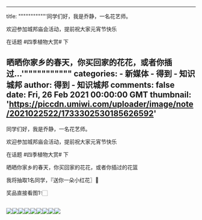 
---
title: """""""""""'同学们好，我是乔静，一名花艺师。

欢迎参加城邦庙会活动，提前祝大家元宵节快乐

在话题  #四季植物大赏# 下

晒晒你家乡的春天，你买回家的花花，或者你插过...'"""""""""""
categories: 
    - 新媒体
    - 得到 - 知识城邦
author: 得到 - 知识城邦
comments: false
date: Fri, 26 Feb 2021 00:00:00 GMT
thumbnail: 'https://piccdn.umiwi.com/uploader/image/note/2021022522/1733302530185626592'
---

<div>   
<p>同学们好，我是乔静，一名花艺师。</p><p>欢迎参加城邦庙会活动，提前祝大家元宵节快乐</p><p>在话题  #四季植物大赏# 下</p><p>晒晒你家乡的春天，你买回家的花花，或者你插过的花篮</p><p>我将抽取1名同学，『送你一朵小红花〗🌺</p><p>奖品直接看图1👇🏻</p><br><img src="https://piccdn.umiwi.com/uploader/image/note/2021022522/1733302530185626592" ,"width" referrerpolicy="no-referrer"><img src="https://piccdn.umiwi.com/uploader/image/note/2021022522/1733302530185626656" ,"width" referrerpolicy="no-referrer"><img src="https://piccdn.umiwi.com/uploader/image/note/2021022522/1733302530185626720" ,"width" referrerpolicy="no-referrer"><img src="https://piccdn.umiwi.com/uploader/image/note/2021022600/1733309602923024556" ,"width" referrerpolicy="no-referrer"><img src="https://piccdn.umiwi.com/uploader/image/note/2021022600/1733309602923024684" ,"width" referrerpolicy="no-referrer"><img src="https://piccdn.umiwi.com/uploader/image/note/2021022600/1733309602923024748" ,"width" referrerpolicy="no-referrer"><img src="https://piccdn.umiwi.com/uploader/image/note/2021022600/1733309602923024940" ,"width" referrerpolicy="no-referrer"><img src="https://piccdn.umiwi.com/uploader/image/note/2021022600/1733309602923025068" ,"width" referrerpolicy="no-referrer"><img src="https://piccdn.umiwi.com/uploader/image/note/2021022600/1733309602923025132" ,"width" referrerpolicy="no-referrer"><br>  
</div>
            